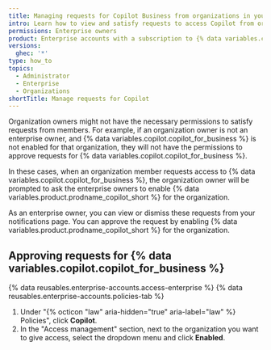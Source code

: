 ```yaml
---
title: Managing requests for Copilot Business from organizations in your enterprise
intro: Learn how to view and satisfy requests to access Copilot from organizations owned by your enterprise.
permissions: Enterprise owners
product: Enterprise accounts with a subscription to {% data variables.copilot.copilot_for_business %}.
versions:
  ghec: '*'
type: how_to
topics:
  - Administrator
  - Enterprise
  - Organizations
shortTitle: Manage requests for Copilot
---
```


Organization owners might not have the necessary permissions to satisfy requests from members. For example, if an organization owner is not an enterprise owner, and {% data variables.copilot.copilot_for_business %} is not enabled for that organization, they will not have the permissions to approve requests for {% data variables.copilot.copilot_for_business %}.

In these cases, when an organization member requests access to {% data variables.copilot.copilot_for_business %}, the organization owner will be prompted to ask the enterprise owners to enable {% data variables.product.prodname_copilot_short %} for the organization.

As an enterprise owner, you can view or dismiss these requests from your notifications page. You can approve the request by enabling {% data variables.product.prodname_copilot_short %} for the organization.

## Approving requests for {% data variables.copilot.copilot_for_business %}

{% data reusables.enterprise-accounts.access-enterprise %}
{% data reusables.enterprise-accounts.policies-tab %}
1. Under "{% octicon "law" aria-hidden="true" aria-label="law" %} Policies", click **Copilot**.
1. In the "Access management" section, next to the organization you want to give access, select the dropdown menu and click **Enabled**.
